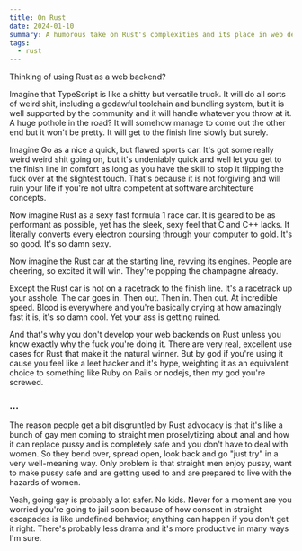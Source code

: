 ```yaml
---
title: On Rust
date: 2024-01-10
summary: A humorous take on Rust's complexities and its place in web development. humorous take on Rust's complexities and its place in web development.
tags:
  - rust
---
```


Thinking of using Rust as a web backend?

Imagine that TypeScript is like a shitty but versatile truck. It will do all sorts of weird shit, including a godawful toolchain and bundling system, but it is well supported by the community and it will handle whatever you throw at it. A huge pothole in the road? It will somehow manage to come out the other end but it won't be pretty. It will get to the finish line slowly but surely.

Imagine Go as a nice a quick, but flawed sports car. It's got some really weird weird shit going on, but it's undeniably quick and well let you get to the finish line in comfort as long as you have the skill to stop it flipping the fuck over at the slightest touch. That's because it is not forgiving and will ruin your life if you're not ultra competent at software architecture concepts.

Now imagine Rust as a sexy fast formula 1 race car. It is geared to be as performant as possible, yet has the sleek, sexy feel that C and C++ lacks. It literally converts every electron coursing through your computer to gold. It's so good. It's so damn sexy.

Now imagine the Rust car at the starting line, revving its engines. People are cheering, so excited it will win. They're popping the champagne already.

Except the Rust car is not on a racetrack to the finish line. It's a racetrack up your asshole. The car goes in. Then out. Then in. Then out. At incredible speed. Blood is everywhere and you're basically crying at how amazingly fast it is, it's so damn cool. Yet your ass is getting ruined.

And that's why you don't develop your web backends on Rust unless you know exactly why the fuck you're doing it. There are very real, excellent use cases for Rust that make it the natural winner. But by god if you're using it cause you feel like a leet hacker and it's hype, weighting it as an equivalent choice to something like Ruby on Rails or nodejs, then my god you're screwed.

### ...

The reason people get a bit disgruntled by Rust advocacy is that it's like a bunch of gay men coming to straight men proselytizing about anal and how it can replace pussy and is completely safe and you don't have to deal with women. So they bend over, spread open, look back and go "just try" in a very well-meaning way. Only problem is that straight men enjoy pussy, want to make pussy safe and are getting used to and are prepared to live with the hazards of women.

Yeah, going gay is probably a lot safer. No kids. Never for a moment are you worried you're going to jail soon because of how consent in straight escapades is like undefined behavior; anything can happen if you don't get it right. There's probably less drama and it's more productive in many ways I'm sure.
